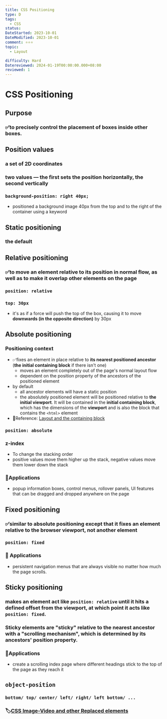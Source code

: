 ```yaml
---
title: CSS Positioning
type: D
tags:
  - CSS
status:
DateStarted: 2023-10-01
DateModified: 2023-10-01
comment: ⭐⭐⭐
topic:
  - Layout

difficulty: Hard
Datereviewed: 2024-01-19T00:00:00.000+08:00
reviewed: 1
---
```


# CSS Positioning

## Purpose

### ✅to precisely control the placement of boxes inside other boxes.

## Position values

### a set of 2D coordinates

### two values — the first sets the position **horizontally**, the second **vertically**

### `background-position: right 40px;`

- positioned a background image 40px from the top and to the right of the container using a keyword

## Static positioning

### the default

## Relative positioning

### ✅to move an element relative to its position in normal flow, as well as to make it overlap other elements on the page

### `position: relative`

### `top: 30px`

- it's as if a force will push the top of the box, causing it to move **downwards (in the opposite direction)** by 30px

## Absolute positioning

### Positioning context

- ✅fixes an element in place relative to **its nearest positioned ancestor** (**the initial containing block** if there isn't one)
  - moves an element completely out of the page's normal layout flow
  - dependent on the position property of the ancestors of the positioned element
- by default
  - all ancestor elements will have a static position
  - the absolutely positioned element will be positioned relative to **the initial viewport**. It will be contained in the **initial containing block**, which has the dimensions of the **viewport** and is also the block that contains the `<html>` element
- 📌Reference: [Layout and the containing block](https://developer.mozilla.org/en-US/docs/Web/CSS/Containing_block#identifying_the_containing_block)

### `position: absolute`

### **z-index**

- To change the stacking order
- positive values move them higher up the stack, negative values move them lower down the stack

### 📌Applications

- popup information boxes, control menus, rollover panels, UI features that can be dragged and dropped anywhere on the page

## Fixed positioning

### ✅similar to absolute positioning except that it fixes an element relative to **the browser viewport**, not another element

### `position: fixed`

### 📌 Applications

- persistent navigation menus that are always visible no matter how much the page scrolls.

## Sticky positioning

### makes an element act like `position: relative` until it hits a defined offset from the viewport, at which point it acts like `position: fixed`.

### Sticky elements are "sticky" relative to the nearest ancestor with a "scrolling mechanism", which is determined by its ancestors' position property.

### 📌Applications

- create a scrolling index page where different headings stick to the top of the page as they reach it

## `object-position`

### `bottom/ top/ center/ left/ right/ left bottom/ ...`

### 🏷️[CSS Image-Video and other Replaced elements](CSS-Image-Video-and-other-Replaced-elements.md)
